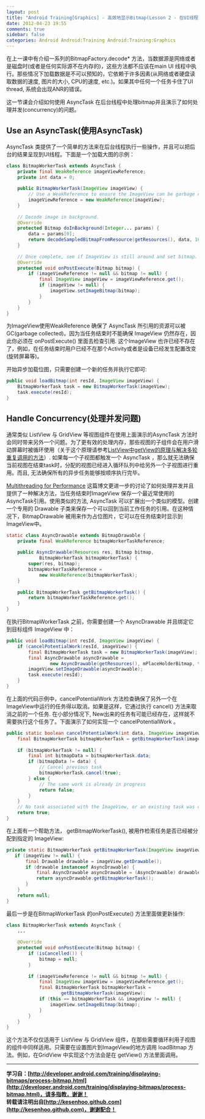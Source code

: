 ```yaml
---
layout: post
title: "Android Training[Graphics] - 高效地显示Bitmap(Lesson 2 - 在UI线程之外处理Bitmaps)"
date: 2012-04-23 19:55
comments: true
sidebar: false
categories: Android Android:Training Android:Training:Graphics
---
```


在上一课中有介绍一系列的BitmapFactory.decode* 方法，当数据源是网络或者是磁盘时(或者是任何实际源不在内存的)，这些方法都不应该在main UI 线程中执行。那些情况下加载数据是不可以预知的，它依赖于许多因素(从网络或者硬盘读取数据的速度, 图片的大小, CPU的速度, etc.)。如果其中任何一个任务卡住了UI thread, 系统会出现ANR的错误。

这一节课会介绍如何使用 AsyncTask 在后台线程中处理bitmap并且演示了如何处理并发(concurrency)的问题。

<!-- more -->

## Use an AsyncTask(使用AsyncTask)
AsyncTask 类提供了一个简单的方法来在后台线程执行一些操作，并且可以把后台的结果呈现到UI线程。下面是一个加载大图的示例：
```java
class BitmapWorkerTask extends AsyncTask {  
    private final WeakReference imageViewReference;  
    private int data = 0;  
  
    public BitmapWorkerTask(ImageView imageView) {  
        // Use a WeakReference to ensure the ImageView can be garbage collected  
        imageViewReference = new WeakReference(imageView);  
    }  
  
    // Decode image in background.  
    @Override  
    protected Bitmap doInBackground(Integer... params) {  
        data = params[0];  
        return decodeSampledBitmapFromResource(getResources(), data, 100, 100));  
    }  
  
    // Once complete, see if ImageView is still around and set bitmap.  
    @Override  
    protected void onPostExecute(Bitmap bitmap) {  
        if (imageViewReference != null && bitmap != null) {  
            final ImageView imageView = imageViewReference.get();  
            if (imageView != null) {  
                imageView.setImageBitmap(bitmap);  
            }  
        }  
    }  
}  
```
为ImageView使用WeakReference 确保了 AsyncTask 所引用的资源可以被GC(garbage collected)。因为当任务结束时不能确保 ImageView 仍然存在，因此你必须在 onPostExecute() 里面去检查引用.  这个ImageView 也许已经不存在了，例如，在任务结束时用户已经不在那个Activity或者是设备已经发生配置改变(旋转屏幕等)。

开始异步加载位图，只需要创建一个新的任务并执行它即可:
```java
public void loadBitmap(int resId, ImageView imageView) {  
    BitmapWorkerTask task = new BitmapWorkerTask(imageView);  
    task.execute(resId);  
}  
```

## Handle Concurrency(处理并发问题)
通常类似 ListView 与 GridView 等视图组件在使用上面演示的AsyncTask 方法时会同时带来另外一个问题。为了更有效的处理内存，那些视图的子组件会在用户滑动屏幕时被循环使用（关于这个原理请参考[ListView中getView的原理与解决多轮重复调用的方法](http://blog.csdn.net/kesenhoo/article/details/7196920)）. 如果每一个子视图都触发一个 AsyncTask ，那么就无法确保当前视图在结束task时，分配的视图已经进入循环队列中给另外一个子视图进行重用。而且, 无法确保所有的异步任务能够按顺序执行完毕。

[Multithreading for Performance](http://android-developers.blogspot.com/2010/07/multithreading-for-performance.html) 这篇博文更进一步的讨论了如何处理并发并且提供了一种解决方法，当任务结束时ImageView 保存一个最近常使用的AsyncTask引用。使用类似的方法,  AsyncTask 可以扩展出一个类似的模型。创建一个专用的 Drawable 子类来保存一个可以回到当前工作任务的引用。在这种情况下，BitmapDrawable 被用来作为占位图片，它可以在任务结束时显示到ImageView中。
```java
static class AsyncDrawable extends BitmapDrawable {  
    private final WeakReference bitmapWorkerTaskReference;  
  
    public AsyncDrawable(Resources res, Bitmap bitmap,  
            BitmapWorkerTask bitmapWorkerTask) {  
        super(res, bitmap);  
        bitmapWorkerTaskReference =  
            new WeakReference(bitmapWorkerTask);  
    }  
  
    public BitmapWorkerTask getBitmapWorkerTask() {  
        return bitmapWorkerTaskReference.get();  
    }  
}  
```
在执行BitmapWorkerTask 之前，你需要创建一个 AsyncDrawable 并且绑定它到目标组件 ImageView 中：
```java
public void loadBitmap(int resId, ImageView imageView) {  
    if (cancelPotentialWork(resId, imageView)) {  
        final BitmapWorkerTask task = new BitmapWorkerTask(imageView);  
        final AsyncDrawable asyncDrawable =  
                new AsyncDrawable(getResources(), mPlaceHolderBitmap, task);  
        imageView.setImageDrawable(asyncDrawable);  
        task.execute(resId);  
    }  
}  
```
在上面的代码示例中，cancelPotentialWork 方法检查确保了另外一个在ImageView中运行的任务得以取消。如果是这样，它通过执行 cancel() 方法来取消之前的一个任务. 在小部分情况下, New出来的任务有可能已经存在，这样就不需要执行这个任务了。下面演示了如何实现一个 cancelPotentialWork 。
```java
public static boolean cancelPotentialWork(int data, ImageView imageView) {  
    final BitmapWorkerTask bitmapWorkerTask = getBitmapWorkerTask(imageView);  
  
    if (bitmapWorkerTask != null) {  
        final int bitmapData = bitmapWorkerTask.data;  
        if (bitmapData != data) {  
            // Cancel previous task  
            bitmapWorkerTask.cancel(true);  
        } else {  
            // The same work is already in progress  
            return false;  
        }  
    }  
    // No task associated with the ImageView, or an existing task was cancelled  
    return true;  
}  
```
在上面有一个帮助方法， getBitmapWorkerTask(), 被用作检索任务是否已经被分配到指定的 ImageView:
```java
private static BitmapWorkerTask getBitmapWorkerTask(ImageView imageView) {  
   if (imageView != null) {  
       final Drawable drawable = imageView.getDrawable();  
       if (drawable instanceof AsyncDrawable) {  
           final AsyncDrawable asyncDrawable = (AsyncDrawable) drawable;  
           return asyncDrawable.getBitmapWorkerTask();  
       }  
    }  
    return null;  
}  
```
最后一步是在BitmapWorkerTask 的onPostExecute() 方法里面做更新操作:
```java
class BitmapWorkerTask extends AsyncTask {  
    ...  
  
    @Override  
    protected void onPostExecute(Bitmap bitmap) {  
        if (isCancelled()) {  
            bitmap = null;  
        }  
  
        if (imageViewReference != null && bitmap != null) {  
            final ImageView imageView = imageViewReference.get();  
            final BitmapWorkerTask bitmapWorkerTask =  
                    getBitmapWorkerTask(imageView);  
            if (this == bitmapWorkerTask && imageView != null) {  
                imageView.setImageBitmap(bitmap);  
            }  
        }  
    }  
}  
```
这个方法不仅仅适用于 ListView 与 GridView 组件，在那些需要循环利用子视图的组件中同样适用。只需要在设置图片到ImageView的地方调用 loadBitmap 方法。例如，在GridView 中实现这个方法会是在 getView() 方法里面调用。

***
**学习自：[http://developer.android.com/training/displaying-bitmaps/process-bitmap.html](http://developer.android.com/training/displaying-bitmaps/process-bitmap.html)，请多指教，谢谢！**  
**转载请注明出自[http://kesenhoo.github.com](http://kesenhoo.github.com)，谢谢配合！**






